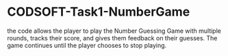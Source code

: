 # CODSOFT-Task1-NumberGame
the code allows the player to play the Number Guessing Game with multiple rounds, tracks their score, and gives them feedback on their guesses. The game continues until the player chooses to stop playing.
